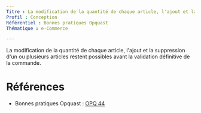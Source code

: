 ```yaml
---
Titre : La modification de la quantité de chaque article, l'ajout et la suppression d'un ou plusieurs articles restent possibles avant la validation définitive de la commande.
Profil : Conception
Référentiel : Bonnes pratiques Opquast
Thématique : e-Commerce

---
```

La modification de la quantité de chaque article, l'ajout et la suppression d'un ou plusieurs articles restent possibles avant la validation définitive de la commande.

# Références

* Bonnes pratiques Opquast : [OPQ 44](https://checklists.opquast.com/fr/qualiteweb/la-modification-de-la-quantite-de-chaque-article-lajout-et-la-suppression-dun-ou-plusieurs-articles-restent-possibles-avant-la-validation-definitive-de-la-commande)
